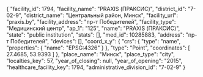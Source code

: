 {
    "facility_id": 1794,
    "facility_name": "PRAXIS (ПРАКСИС)",
    "district_id": "7-02-9",
    "district_name": "Центральный район, Минск",
    "facility_url": "praxis.by",
    "facility_address": "пр-т Победителей",
    "facility_type": "Медицинский центр",
    "ap_1": "125",
    "name": "PRAXIS (ПРАКСИС)",
    "state": "public institution",
    "stats": [],
    "med_id": 10285883,
    "address": "пр-т Победителей",
    "devices": [],
    "coord_x_y": {
        "crs": {
            "type": "name",
            "properties": {
                "name": "EPSG:4326"
            }
        },
        "type": "Point",
        "coordinates": [
            27.4685,
            53.9393
        ]
    },
    "place_name": "Минск",
    "place_type": "city",
    "localties_key": 57,
    "year_of_closing": null,
    "year_of_opening": "2015",
    "healthcare_facility_key": 1794,
    "administrative_division_id": "7-02-9"
}